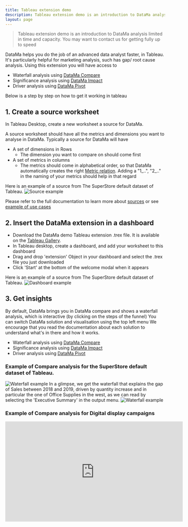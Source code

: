 ```yaml
---
title: Tableau extension demo
description: Tableau extension demo is an introduction to DataMa analysis limited in time and capacity. You may want to contact us for getting fully up to speed
layout: page
---
```


> Tableau extension demo is an introduction to DataMa analysis limited in time and capacity. You may want to contact us for getting fully up to speed

DataMa helps you do the job of an advanced data analyst faster, in Tableau.
It's particularly helpful for marketing analysis, such has gap/ root cause analysis.
Using this extension you will have access to
* Waterfall analysis using [DataMa Compare]({{site.url}}{{site.baseurl}}/core_app/compare)
* Significance analysis using [DataMa Impact]({{site.url}}{{site.baseurl}}/core_app/impact)
* Driver analysis using [DataMa Pivot]({{site.url}}{{site.baseurl}}/core_app/pivot)

Below is a step by step on how to get it working in tableau

## 1. Create a source worksheet

In Tableau Desktop, create a new worksheet a source for DataMa.

A source worksheet should have all the metrics and dimensions you want to analyse in DataMa.
Typically a source for DataMa will have
* A set of dimensions in Rows
  * The dimension you want to compare on should come first
* A set of metrics in columns
  * The metrics should come in alphabetical order, so that DataMa automatically creates the right [Metric relation]({{site.url}}{{site.baseurl}}/core_app/header/input/metric_relation).
    Adding a "1_..", "2_.." in the naming of your metrics should help in that regard

Here is an example of a source from The SuperStore default dataset of Tableau.
![Source example]({{site.url}}{{site.baseurl}}/core_app/header/create_new_use_case/extensions/tableau_demo/images/Source_Example.PNG)

Please refer to the full documentation to learn more about [sources]({{site.url}}{{site.baseurl}}/core_app/header/input/source) or see [example of use cases]({{site.url}}{{site.baseurl}}/home/use_cases/use_cases_examples)

## 2. Insert the DataMa extension in a dashboard

* Download the DataMa demo Tableau extension .trex file. It is available on the [Tableau Gallery](https://extensiongallery.tableau.com/extensions).
* In Tableau desktop, create a dashboard, and add your worksheet to this dashboard
* Drag and drop 'extension' Object in your dashboard and select the .trex file you just downloaded
* Click 'Start' at the bottom of the welcome modal when it appears

Here is an example of a source from The SuperStore default dataset of Tableau.
![Dashboard example]({{site.url}}{{site.baseurl}}/core_app/header/create_new_use_case/extensions/tableau_demo/images/Dashboard_welcome.PNG)

## 3. Get insights

By default, DataMa brings you in DataMa compare and shows a waterfall analysis, which is interactive (by clicking on the steps of the funnel)
You can switch DataMa solution and visualisation using the top left menu
We encourage that you read the documentation about each solution to understand what's in there and how it works.

* Waterfall analysis using [DataMa Compare]({{site.url}}{{site.baseurl}}/core_app/compare)
* Significance analysis using [DataMa Impact]({{site.url}}{{site.baseurl}}/core_app/impact)
* Driver analysis using [DataMa Pivot]({{site.url}}{{site.baseurl}}/core_app/pivot)

### Example of Compare analysis for the SuperStore default dataset of Tableau.
![Waterfall example]({{site.url}}{{site.baseurl}}/core_app/header/create_new_use_case/extensions/tableau_demo/images/Waterfall_Example.PNG)
In a glimpse, we get the waterfall that explains the gap of Sales between 2018 and 2019, driven by quantity increase and in particular the one of Office Supplies in the west, as we can read by selecting the 'Executive Summary' in the output menu.
![Waterfall example]({{site.url}}{{site.baseurl}}/core_app/header/create_new_use_case/extensions/tableau_demo/images/ExecSum_Example.PNG)

### Example of Compare analysis for Digital display campaigns

<iframe width="560" height="315" src="https://www.youtube.com/embed/OaoVK166Bl0" frameborder="0" allow="accelerometer; autoplay; clipboard-write; encrypted-media; gyroscope; picture-in-picture" allowfullscreen></iframe>
